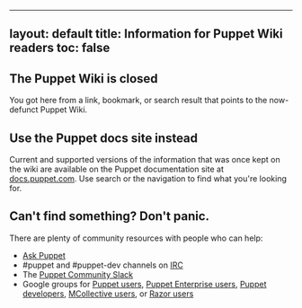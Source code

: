  ---
layout: default
title: Information for Puppet Wiki readers
toc: false
---

The Puppet Wiki is closed
-----
You got here from a link, bookmark, or search result that points to the now-defunct Puppet Wiki.

## Use the Puppet docs site instead

Current and supported versions of the information that was once kept on the wiki are available on the Puppet documentation site at [docs.puppet.com](https://docs.puppet.com). Use search or the navigation to find what you're looking for.

## Can't find something? Don't panic.

There are plenty of community resources with people who can help:

- [Ask Puppet](https://ask.puppet.com/)
- #puppet and #puppet-dev channels on [IRC](http://webchat.freenode.net/?channels=puppet)
- The [Puppet Community Slack](http://puppetcommunity.slack.com/)
- Google groups for [Puppet users](http://groups.google.com/group/puppet-users), [Puppet Enterprise users](https://groups.google.com/a/puppet.com/forum/#!forum/pe-users), [Puppet developers](http://groups.google.com/group/puppet-dev), [MCollective users](https://groups.google.com/forum/#!forum/mcollective-users), or [Razor users](http://groups.google.com/group/puppet-razor)


